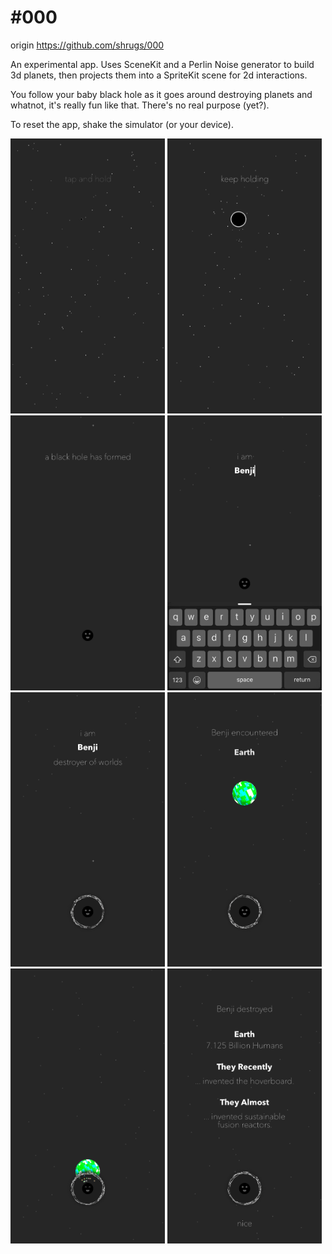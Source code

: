 # #000 

origin https://github.com/shrugs/000

An experimental app. Uses SceneKit and a Perlin Noise generator to build 3d planets, then projects them into a SpriteKit scene for 2d interactions.

You follow your baby black hole as it goes around destroying planets and whatnot, it's really fun like that. There's no real purpose (yet?).

To reset the app, shake the simulator (or your device).

<img src="media/1.png" width='49%'>
<img src="media/2.png" width='49%'>
<img src="media/3.png" width='49%'>
<img src="media/4.png" width='49%'>
<img src="media/5.png" width='49%'>
<img src="media/6.png" width='49%'>
<img src="media/7.png" width='49%'>
<img src="media/8.png" width='49%'>
